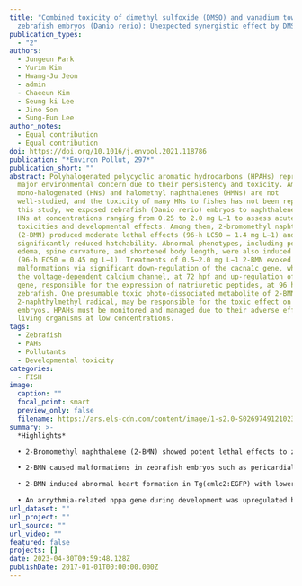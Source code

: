 ```yaml
---
title: "Combined toxicity of dimethyl sulfoxide (DMSO) and vanadium towards
  zebrafish embryos (Danio rerio): Unexpected synergistic effect by DMSO"
publication_types:
  - "2"
authors:
  - Jungeun Park
  - Yurim Kim
  - Hwang-Ju Jeon
  - admin
  - Chaeeun Kim
  - Seung ki Lee
  - Jino Son
  - Sung-Eun Lee
author_notes:
  - Equal contribution
  - Equal contribution
doi: https://doi.org/10.1016/j.envpol.2021.118786
publication: "*Environ Pollut, 297*"
publication_short: ""
abstract: Polyhalogenated polycyclic aromatic hydrocarbons (HPAHs) represent a
  major environmental concern due to their persistency and toxicity. Among them,
  mono-halogenated (HNs) and halomethyl naphthalenes (HMNs) are not
  well-studied, and the toxicity of many HNs to fishes has not been reported. In
  this study, we exposed zebrafish (Danio rerio) embryos to naphthalene and five
  HNs at concentrations ranging from 0.25 to 2.0 mg L−1 to assess acute
  toxicities and developmental effects. Among them, 2-bromomethyl naphthalene
  (2-BMN) produced moderate lethal effects (96-h LC50 = 1.4 mg L−1) and
  significantly reduced hatchability. Abnormal phenotypes, including pericardial
  edema, spine curvature, and shortened body length, were also induced by 2-BMN
  (96-h EC50 = 0.45 mg L−1). Treatments of 0.5–2.0 mg L−1 2-BMN evoked cardiac
  malformations via significant down-regulation of the cacna1c gene, which codes
  the voltage-dependent calcium channel, at 72 hpf and up-regulation of the nppa
  gene, responsible for the expression of natriuretic peptides, at 96 hpf in
  zebrafish. One presumable toxic photo-dissociated metabolite of 2-BMN, the
  2-naphthylmethyl radical, may be responsible for the toxic effect on zebrafish
  embryos. HPAHs must be monitored and managed due to their adverse effects on
  living organisms at low concentrations.
tags:
  - Zebrafish
  - PAHs
  - Pollutants
  - Developmental toxicity
categories:
  - FISH
image:
  caption: ""
  focal_point: smart
  preview_only: false
  filename: https://ars.els-cdn.com/content/image/1-s2.0-S026974912102368X-ga1.jpg
summary: >-
  *Highlights*

  • 2-Bromomethyl naphthalene (2-BMN) showed potent lethal effects to zebrafish embryos.

  • 2-BMN caused malformations in zebrafish embryos such as pericardial edemas.

  • 2-BMN induced abnormal heart formation in Tg(cmlc2:EGFP) with lower heart beat rate.

  • An arrythmia-related nppa gene during development was upregulated by 2-BMN treatment.
url_dataset: ""
url_project: ""
url_source: ""
url_video: ""
featured: false
projects: []
date: 2023-04-30T09:59:48.128Z
publishDate: 2017-01-01T00:00:00.000Z
---
```

